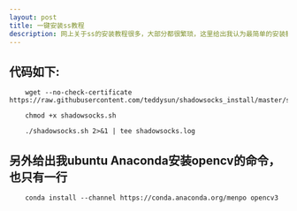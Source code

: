 ```yaml
---
layout: post
title: 一键安装ss教程
description: 网上关于ss的安装教程很多，大部分都很繁琐，这里给出我认为最简单的安装教程。适用于ubuntu的系统。
---
```


## 代码如下:

		wget --no-check-certificate https://raw.githubusercontent.com/teddysun/shadowsocks_install/master/shadowsocks.sh

		chmod +x shadowsocks.sh

		./shadowsocks.sh 2>&1 | tee shadowsocks.log



## 另外给出我ubuntu Anaconda安装opencv的命令，也只有一行


		conda install --channel https://conda.anaconda.org/menpo opencv3

